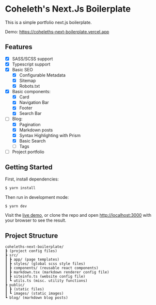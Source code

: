 # Coheleth's Next.Js Boilerplate

This is a simple portfolio next.js boilerplate.

Demo: https://coheleths-next-boilerplate.vercel.app

## Features

- [x] SASS/SCSS support
- [x] Typescript support
- [x] Basic SEO
  - [x] Configurable Metadata
  - [x] Sitemap
  - [x] Robots.txt
- [x] Basic components:
  - [x] Card
  - [x] Navigation Bar
  - [x] Footer
  - [x] Search Bar
- [ ] Blog:
  - [x] Pagination
  - [x] Markdown posts
  - [x] Syntax Highlighting with Prism
  - [x] Basic Search
  - [ ] Tags
- [ ] Project portfolio

## Getting Started

First, install dependencies:

```bash
$ yarn install
```

Then run in development mode:

```bash
$ yarn dev
```

Visit the [live demo](https://coheleths-next-boilerplate.vercel.app), or clone the repo and open [http://localhost:3000](http://localhost:3000) with your browser to see the result.

## Project Structure

```
coheleths-next-boilerplate/
┣ (project config files)
┣ src/
┃ ┣ app/ (page templates)
┃ ┣ styles/ (global scss style files)
┃ ┣ components/ (reusable react components)
┃ ┣ markdown.tsx (markdown renderer config file)
┃ ┣ siteinfo.ts (website config file)
┃ ┗ utils.ts (misc. utility functions)
┣ public/
┃ ┣ (static files)
┃ ┗ images/ (static images)
┗ blog/ (markdown blog posts)
```
